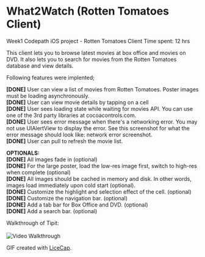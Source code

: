 What2Watch (Rotten Tomatoes Client) <br>
===========================

Week1 Codepath iOS project - Rotten Tomatoes Client
Time spent: 12 hrs

This client lets you to browse latest movies at box office and movies on DVD. It also lets you to search for movies from the Rotten Tomatoes database and view details.

Following features were implented;

<b>[DONE]</b> User can view a list of movies from Rotten Tomatoes. Poster images must be loading asynchronously. <br>
<b>[DONE]</b> User can view movie details by tapping on a cell <br>
<b>[DONE]</b> User sees loading state while waiting for movies API. You can use one of the 3rd party libraries at cocoacontrols.com. <br>
<b>[DONE]</b> User sees error message when there's a networking error. You may not use UIAlertView to display the error. See this screenshot for what the error message should look like: network error screenshot. <br>
<b>[DONE]</b> User can pull to refresh the movie list. <br>

<b>OPTIONALS:</b> <br>
<b>[DONE]</b> All images fade in (optional) <br>
<b>[DONE]</b> For the large poster, load the low-res image first, switch to high-res when complete (optional) <br>
<b>[DONE]</b> All images should be cached in memory and disk. In other words, images load immediately upon cold start (optional). <br>
<b>[DONE]</b> Customize the highlight and selection effect of the cell. (optional) <br>
<b>[DONE]</b> Customize the navigation bar. (optional) <br>
<b>[DONE]</b> Add a tab bar for Box Office and DVD. (optional) <br>
<b>[DONE]</b> Add a search bar. (optional) <br>

Walkthrough of Tipit: <br> <br>
![Video Walkthrough](what2watch.gif)

GIF created with [LiceCap](http://www.cockos.com/licecap/).
